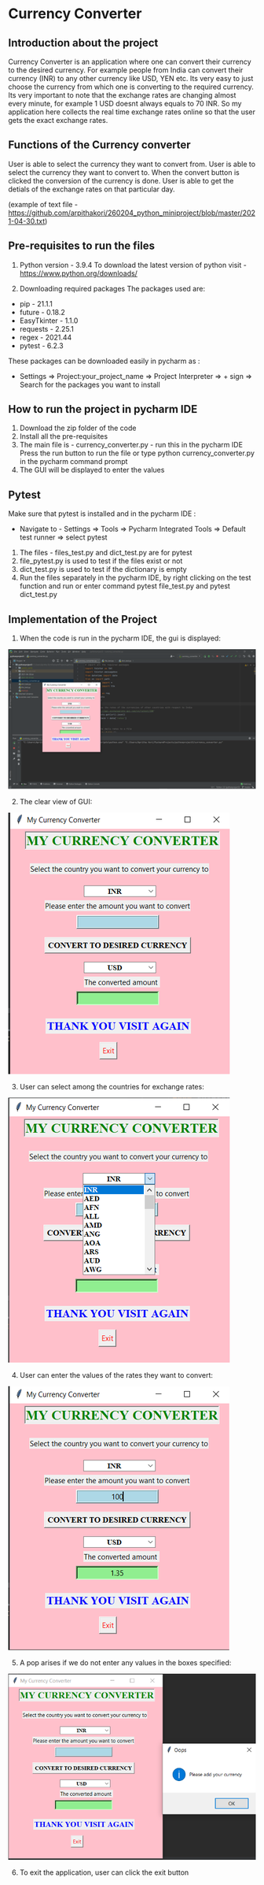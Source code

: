# Currency Converter
## Introduction about the project

Currency Converter is an application where one can convert their currency to the desired currency. For example people from India can convert their currency (INR) to any other currency like USD, YEN etc. Its very easy to just choose the currency from which one is converting to the required currency. 
Its very important to note that the exchange rates are changing almost every minute, for example 1 USD doesnt always equals to 70 INR. So my application here collects the real time exchange rates online so that the user gets the exact exchange rates.

## Functions of the Currency converter

User is able to select the currency they want to convert from.
User is able to select the currency they want to convert to.
When the convert button is clicked the conversion of the currency is done.
User is able to get the detials of the exchange rates on that particular day.

(example of text file - https://github.com/arpithakori/260204_python_miniproject/blob/master/2021-04-30.txt)

## Pre-requisites to run the files

1) Python version - 3.9.4
To download the latest version of python visit - https://www.python.org/downloads/

2) Downloading required packages
The packages used are:
* pip - 21.1.1
* future - 0.18.2
* EasyTkinter - 1.1.0
* requests - 2.25.1
* regex - 2021.44
* pytest - 6.2.3

These packages can be downloaded easily in pycharm as : 
* Settings => Project:your_project_name => Project Interpreter => + sign => Search for the packages you want to install

## How to run the project in pycharm IDE

1) Download the zip folder of the code
2) Install all the pre-requisites
3) The main file is - currency_converter.py - run this in the pycharm IDE
Press the run button to run the file or type python currency_converter.py in the pycharm command prompt
4) The GUI will be displayed to enter the values

## Pytest

Make sure that pytest is installed and in the pycharm IDE :
* Navigate to - Settings => Tools => Pycharm Integrated Tools => Default test runner => select pytest

1) The files - files_test.py and dict_test.py are for pytest
2) file_pytest.py is used to test if the files exist or not
3) dict_test.py is used to test if the dictionary is empty
4) Run the files separately in the pycharm IDE, by right clicking on the test function and run or enter command pytest file_test.py and pytest dict_test.py

## Implementation of the Project

1) When the code is run in the pycharm IDE, the gui is displayed:

![run](https://github.com/arpithakori/260204_python_miniproject/blob/master/Run.png)

2) The clear view of GUI:

![gui](https://github.com/arpithakori/260204_python_miniproject/blob/master/GUI%20Initial.png)

3) User can select among the countries for exchange rates:

![select](https://github.com/arpithakori/260204_python_miniproject/blob/master/select.png)

4) User can enter the values of the rates they want to convert:

![enter](https://github.com/arpithakori/260204_python_miniproject/blob/master/enter.png)

5) A pop arises if we do not enter any values in the boxes specified:

![pop](https://github.com/arpithakori/260204_python_miniproject/blob/master/pop.png)

6) To exit the application, user can click the exit button
